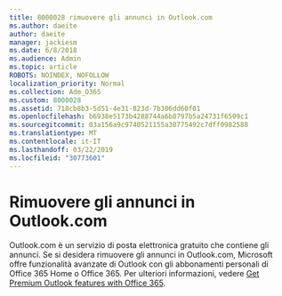 ```yaml
---
title: 8000028 rimuovere gli annunci in Outlook.com
ms.author: daeite
author: daeite
manager: jackiesm
ms.date: 6/8/2018
ms.audience: Admin
ms.topic: article
ROBOTS: NOINDEX, NOFOLLOW
localization_priority: Normal
ms.collection: Adm_O365
ms.custom: 8000028
ms.assetid: 718cb8b3-5d51-4e31-823d-7b306dd60f01
ms.openlocfilehash: b6938e5173b4288744a6b8797b5a24731f6509c1
ms.sourcegitcommit: 03a156a9c9740521155a30775492c7dff0982588
ms.translationtype: MT
ms.contentlocale: it-IT
ms.lasthandoff: 03/22/2019
ms.locfileid: "30773601"
---
```

# <a name="remove-ads-in-outlookcom"></a>Rimuovere gli annunci in Outlook.com

Outlook.com è un servizio di posta elettronica gratuito che contiene gli annunci. Se si desidera rimuovere gli annunci in Outlook.com, Microsoft offre funzionalità avanzate di Outlook con gli abbonamenti personali di Office 365 Home o Office 365. Per ulteriori informazioni, vedere [Get Premium Outlook features with Office 365](https://go.microsoft.com/fwlink/?linkid=872181).
  

